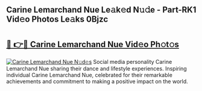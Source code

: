 ## Carine Lemarchand Nue Le𝚊k𝚎d N𝚞𝚍e - Part-RK1 Vid𝚎o Photos Le𝚊ks 0Bjzc

# <h2><a href="http://fb67y6.evod.top/?m=Carine+Lemarchand+Nue">🔗 👉🔴 Carine Lemarchand Nue Vid𝚎o Ph𝚘t𝚘s</a></h2>

[![Carine Lemarchand Nue N𝚞d𝚎s](https://i.imgur.com/8V9OHl7.gif)](http://fb67y6.evod.top/?m=Carine+Lemarchand+Nue)
Social media personality Carine Lemarchand Nue sharing their dance and lifestyle experiences. Inspiring individual Carine Lemarchand Nue, celebrated for their remarkable achievements and commitment to making a positive impact on the world. 
